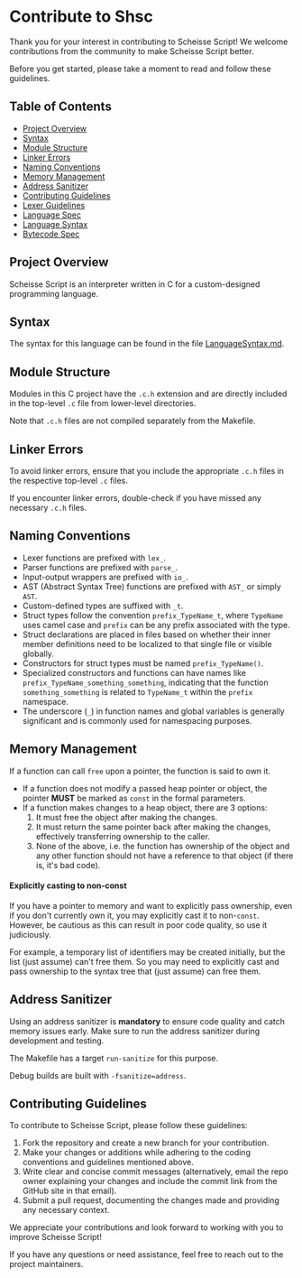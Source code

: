 # Contribute to Shsc

Thank you for your interest in contributing to Scheisse Script!
We welcome contributions from the community to make Scheisse Script better.

Before you get started, please take a moment to read and follow these guidelines.

## Table of Contents
- [Project Overview](#project-overview)
- [Syntax](#syntax)
- [Module Structure](#module-structure)
- [Linker Errors](#linker-errors)
- [Naming Conventions](#naming-conventions)
- [Memory Management](#memory-management)
- [Address Sanitizer](#address-sanitizer)
- [Contributing Guidelines](#contributing-guidelines)
- [Lexer Guidelines](LexerInterface.md)
- [Language Spec](LanguageSpec.md)
- [Language Syntax](LanguageSyntax.md)
- [Bytecode Spec](https://github.com/AvirukBasak/shsc-runtime/blob/main/docs/ShscIrSpec.md)

## Project Overview
Scheisse Script is an interpreter written in C for a custom-designed programming language.

## Syntax
The syntax for this language can be found in the file [LanguageSyntax.md](LanguageSyntax.md).

## Module Structure
Modules in this C project have the `.c.h` extension and are directly included in the top-level `.c` file from lower-level directories.

Note that `.c.h` files are not compiled separately from the Makefile.

## Linker Errors
To avoid linker errors, ensure that you include the appropriate `.c.h` files in the respective top-level `.c` files.

If you encounter linker errors, double-check if you have missed any necessary `.c.h` files.

## Naming Conventions
- Lexer functions are prefixed with `lex_`.
- Parser functions are prefixed with `parse_`.
- Input-output wrappers are prefixed with `io_`.
- AST (Abstract Syntax Tree) functions are prefixed with `AST_` or simply `AST`.
- Custom-defined types are suffixed with `_t`.
- Struct types follow the convention `prefix_TypeName_t`, where `TypeName` uses camel case and `prefix` can be any prefix associated with the type.
- Struct declarations are placed in files based on whether their inner member definitions need to be localized to that single file or visible globally.
- Constructors for struct types must be named `prefix_TypeName()`.
- Specialized constructors and functions can have names like `prefix_TypeName_something_something`, indicating that the function `something_something` is related to `TypeName_t` within the `prefix` namespace.
- The underscore (`_`) in function names and global variables is generally significant and is commonly used for namespacing purposes.

## Memory Management
If a function can call `free` upon a pointer, the function is said to own it.

- If a function does not modify a passed heap pointer or object, the pointer **MUST** be marked as `const` in the formal parameters.
- If a function makes changes to a heap object, there are 3 options:
    1. It must free the object after making the changes.
    2. It must return the same pointer back after making the changes, effectively transferring ownership to the caller.
    3. None of the above, i.e. the function has ownership of the object and any other function should not have a reference to that object (if there is, it's bad code).

#### Explicitly casting to non-const
If you have a pointer to memory and want to explicitly pass ownership, even if you don't currently own it, you may explicitly cast it to non-`const`.
However, be cautious as this can result in poor code quality, so use it judiciously.

For example, a temporary list of identifiers may be created initially, but the list (just assume) can't free them.
So you may need to explicitly cast and pass ownership to the syntax tree that (just assume) can free them.

## Address Sanitizer
Using an address sanitizer is **mandatory** to ensure code quality and catch memory issues early.
Make sure to run the address sanitizer during development and testing.

The Makefile has a target `run-sanitize` for this purpose.

Debug builds are built with `-fsanitize=address`.

## Contributing Guidelines
To contribute to Scheisse Script, please follow these guidelines:
1. Fork the repository and create a new branch for your contribution.
2. Make your changes or additions while adhering to the coding conventions and guidelines mentioned above.
3. Write clear and concise commit messages (alternatively, email the repo owner explaining your changes and include the commit link from the GitHub site in that email).
4. Submit a pull request, documenting the changes made and providing any necessary context.

We appreciate your contributions and look forward to working with you to improve Scheisse Script!

If you have any questions or need assistance, feel free to reach out to the project maintainers.
